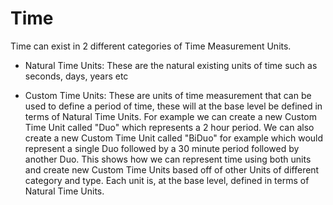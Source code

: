# Time

Time can exist in 2 different categories of Time Measurement Units.

* Natural Time Units: These are the natural existing units of time such as seconds, days, years etc

* Custom Time Units: These are units of time measurement that can be used to define a period of time, these will at the base level be defined in terms of Natural Time Units. For example we can create a new Custom Time Unit called "Duo" which represents a 2 hour period. We can also create a new Custom Time Unit called "BiDuo" for example which would represent a single Duo followed by a 30 minute period followed by another Duo. This shows how we can represent time using both units and create new Custom Time Units based off of other Units of different category and type. Each unit is, at the base level, defined in terms of Natural Time Units.
